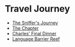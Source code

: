 # Travel Journey

- [The Sniffer's Journey](chapter1.md)
- [The Chapter](chapter2.md)
- [Charles' Final Dinner](chapter3.md)
- [Language Barrier Reef](chapter4.md)
